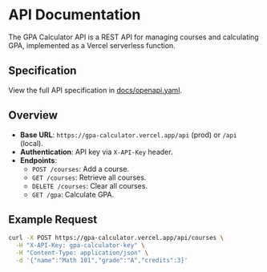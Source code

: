 # API Documentation
The GPA Calculator API is a REST API for managing courses and calculating GPA, implemented as a Vercel serverless function.

## Specification
View the full API specification in [docs/openapi.yaml](https://github.com/Amaya-Wickramaarachchi/gpa-calculator/blob/main/docs/openapi.yaml).

## Overview
- **Base URL**: `https://gpa-calculator.vercel.app/api` (prod) or `/api` (local).
- **Authentication**: API key via `X-API-Key` header.
- **Endpoints**:
  - `POST /courses`: Add a course.
  - `GET /courses`: Retrieve all courses.
  - `DELETE /courses`: Clear all courses.
  - `GET /gpa`: Calculate GPA.

## Example Request
```bash
curl -X POST https://gpa-calculator.vercel.app/api/courses \
  -H "X-API-Key: gpa-calculator-key" \
  -H "Content-Type: application/json" \
  -d '{"name":"Math 101","grade":"A","credits":3}'